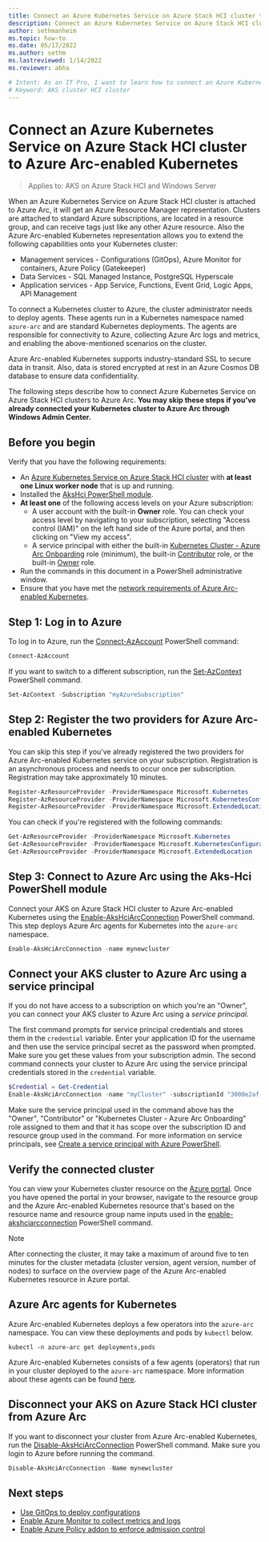 ```yaml
---
title: Connect an Azure Kubernetes Service on Azure Stack HCI cluster to Azure Arc-enabled Kubernetes
description: Connect an Azure Kubernetes Service on Azure Stack HCI cluster to Azure Arc-enabled Kubernetes
author: sethmanheim
ms.topic: how-to
ms.date: 05/17/2022
ms.author: sethm 
ms.lastreviewed: 1/14/2022
ms.reviewer: abha

# Intent: As an IT Pro, I want to learn how to connect an Azure Kubernetes Stack HCI cluster to Azure Arc-enabled Kubernetes so I can extend those capabilities to my Kubernetes clusters.
# Keyword: AKS cluster HCI cluster
---
```


# Connect an Azure Kubernetes Service on Azure Stack HCI cluster to Azure Arc-enabled Kubernetes

> Applies to: AKS on Azure Stack HCI and Windows Server

When an Azure Kubernetes Service on Azure Stack HCI cluster is attached to Azure Arc, it will get an Azure Resource Manager representation. Clusters are attached to standard Azure subscriptions, are located in a resource group, and can receive tags just like any other Azure resource. Also the Azure Arc-enabled Kubernetes representation allows you to extend the following capabilities onto your Kubernetes cluster:

* Management services - Configurations (GitOps), Azure Monitor for containers, Azure Policy (Gatekeeper)
* Data Services - SQL Managed Instance, PostgreSQL Hyperscale
* Application services - App Service, Functions, Event Grid, Logic Apps, API Management

To connect a Kubernetes cluster to Azure, the cluster administrator needs to deploy agents. These agents run in a Kubernetes namespace named `azure-arc` and are standard Kubernetes deployments. The agents are responsible for connectivity to Azure, collecting Azure Arc logs and metrics, and enabling the above-mentioned scenarios on the cluster.

Azure Arc-enabled Kubernetes supports industry-standard SSL to secure data in transit. Also, data is stored encrypted at rest in an Azure Cosmos DB database to ensure data confidentiality.

The following steps describe how to connect Azure Kubernetes Service on Azure Stack HCI clusters to Azure Arc. **You may skip these steps if you've already connected your Kubernetes cluster to Azure Arc through Windows Admin Center.**

## Before you begin

Verify that you have the following requirements:

* An [Azure Kubernetes Service on Azure Stack HCI cluster](./kubernetes-walkthrough-powershell.md) with **at least one Linux worker node** that is up and running. 
* Installed the [AksHci PowerShell module](./kubernetes-walkthrough-powershell.md#install-the-akshci-powershell-module).
* **At least one** of the following access levels on your Azure subscription:
   - A user account with the built-in **Owner** role. You can check your access level by navigating to your subscription, selecting "Access control (IAM)" on the left hand side of the Azure portal, and then clicking on "View my access".
   - A service principal with either the built-in [Kubernetes Cluster - Azure Arc Onboarding](/azure/role-based-access-control/built-in-roles#kubernetes-cluster---azure-arc-onboarding) role (minimum), the built-in [Contributor](/azure/role-based-access-control/built-in-roles#contributor) role, or the built-in [Owner](/azure/role-based-access-control/built-in-roles#owner) role. 
* Run the commands in this document in a PowerShell administrative window.
* Ensure that you have met the [network requirements of Azure Arc-enabled Kubernetes](/azure/azure-arc/kubernetes/quickstart-connect-cluster?tabs=azure-cli#meet-network-requirements).

## Step 1: Log in to Azure

To log in to Azure, run the [Connect-AzAccount](/powershell/module/az.accounts/connect-azaccount) PowerShell command: 

```powershell
Connect-AzAccount
```

If you want to switch to a different subscription, run the [Set-AzContext](/powershell/module/az.accounts/set-azcontext?view=azps-5.9.0&preserve-view=true) PowerShell command.
```powershell
Set-AzContext -Subscription "myAzureSubscription"
```

## Step 2: Register the two providers for Azure Arc-enabled Kubernetes

You can skip this step if you've already registered the two providers for Azure Arc-enabled Kubernetes service on your subscription. Registration is an asynchronous process and needs to occur once per subscription. Registration may take approximately 10 minutes. 

```PowerShell
Register-AzResourceProvider -ProviderNamespace Microsoft.Kubernetes
Register-AzResourceProvider -ProviderNamespace Microsoft.KubernetesConfiguration
Register-AzResourceProvider -ProviderNamespace Microsoft.ExtendedLocation
```

You can check if you're registered with the following commands:

```powershell
Get-AzResourceProvider -ProviderNamespace Microsoft.Kubernetes
Get-AzResourceProvider -ProviderNamespace Microsoft.KubernetesConfiguration
Get-AzResourceProvider -ProviderNamespace Microsoft.ExtendedLocation
```

## Step 3: Connect to Azure Arc using the Aks-Hci PowerShell module

Connect your AKS on Azure Stack HCI cluster to Azure Arc-enabled Kubernetes using the [Enable-AksHciArcConnection](./reference/ps/enable-akshciarcconnection.md) PowerShell command. This step deploys Azure Arc agents for Kubernetes into the `azure-arc` namespace.

```PowerShell
Enable-AksHciArcConnection -name mynewcluster 
```

## Connect your AKS cluster to Azure Arc using a service principal

If you do not have access to a subscription on which you're an "Owner", you can connect your AKS cluster to Azure Arc using a *service principal*.

The first command prompts for service principal credentials and stores them in the `credential` variable. Enter your application ID for the username and then use the service principal secret as the password when prompted. Make sure you get these values from your subscription admin. The second command connects your cluster to Azure Arc using the service principal credentials stored in the `credential` variable. 

```powershell
$Credential = Get-Credential
Enable-AksHciArcConnection -name "myCluster" -subscriptionId "3000e2af-000-46d9-0000-4bdb12000000" -resourceGroup "myAzureResourceGroup" -credential $Credential -tenantId "xxxx-xxxx-xxxx-xxxx" -location "eastus"
```

Make sure the service principal used in the command above has the "Owner", "Contributor" or "Kubernetes Cluster - Azure Arc Onboarding" role assigned to them and that it has scope over the subscription ID and resource group used in the command. For more information on service principals, see [Create a service principal with Azure PowerShell](/powershell/azure/create-azure-service-principal-azureps?view=azps-5.9.0&preserve-view=true#create-a-service-principal).

## Verify the connected cluster

You can view your Kubernetes cluster resource on the [Azure portal](https://portal.azure.com/). Once you have opened the portal in your browser, navigate to the resource group and the Azure Arc-enabled Kubernetes resource that's based on the resource name and resource group name inputs used in the [enable-akshciarcconnection](./reference/ps/enable-akshciarcconnection.md) PowerShell command.

> [!NOTE]
> After connecting the cluster, it may take a maximum of around five to ten minutes for the cluster metadata (cluster version, agent version, number of nodes) to surface on the overview page of the Azure Arc-enabled Kubernetes resource in Azure portal.

## Azure Arc agents for Kubernetes

Azure Arc-enabled Kubernetes deploys a few operators into the `azure-arc` namespace. You can view these deployments and pods by `kubectl` below. 

```console
kubectl -n azure-arc get deployments,pods
```

Azure Arc-enabled Kubernetes consists of a few agents (operators) that run in your cluster deployed to the `azure-arc` namespace. More information about these agents can be found [here](/azure/azure-arc/kubernetes/conceptual-agent-overview).

## Disconnect your AKS on Azure Stack HCI cluster from Azure Arc

If you want to disconnect your cluster from Azure Arc-enabled Kubernetes, run the [Disable-AksHciArcConnection](./reference/ps/disable-akshciarcconnection.md) PowerShell command. Make sure you login to Azure before running the command.

```powershell
Disable-AksHciArcConnection -Name mynewcluster
```

## Next steps

* [Use GitOps to deploy configurations](/azure/azure-arc/kubernetes/tutorial-use-gitops-connected-cluster)
* [Enable Azure Monitor to collect metrics and logs](/azure/azure-monitor/containers/container-insights-enable-arc-enabled-clusters?toc=/azure/azure-arc/kubernetes/toc.json)
* [Enable Azure Policy addon to enforce admission control](/azure/governance/policy/concepts/policy-for-kubernetes?toc=/azure/azure-arc/kubernetes/toc.json)